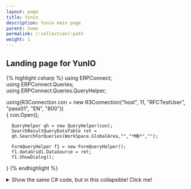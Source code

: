 ```yaml
---
layout: page
title: Yunio
description: Yunio main page
parent: home
permalink: /:collection/:path
weight: 1
---
```


## Landing page for YunIO

{% highlight csharp %}
  using ERPConnect;  
  using ERPConnect.Queries;  
  using ERPConnect.Queries.QueryHelper;  
      
  using(R3Connection con = new R3Connection("host", 11, "RFCTestUser", "pass01", "EN", "800"))  
  {
      con.Open();  
          
      QueryHelper qh = new QueryHelper(con);  
      SearchResultQueryDataTable ret =  
      qh.SearchForQueries(WorkSpace.GlobalArea,"","*MB*","");  
          
      FormQueryHelper f1 = new FormQueryHelper();  
      f1.dataGrid1.DataSource = ret;  
      f1.ShowDialog(); 
  }
{% endhighlight %}

<details>
<summary>Show the same C# code, but in this collapsible! Click me!</summary>
{% highlight csharp %}
  using ERPConnect;  
  using ERPConnect.Queries;  
  using ERPConnect.Queries.QueryHelper;  
      
  using(R3Connection con = new R3Connection("host", 11, "RFCTestUser", "pass01", "EN", "800"))  
  {
      con.Open();  
          
      QueryHelper qh = new QueryHelper(con);  
      SearchResultQueryDataTable ret =  
      qh.SearchForQueries(WorkSpace.GlobalArea,"","*MB*","");  
          
      FormQueryHelper f1 = new FormQueryHelper();  
      f1.dataGrid1.DataSource = ret;  
      f1.ShowDialog(); 
  }
{% endhighlight %}
</details>